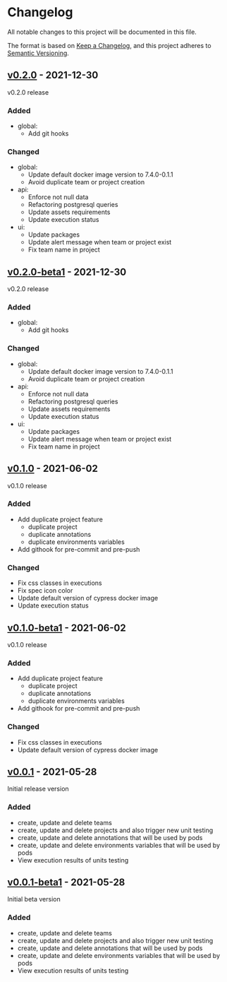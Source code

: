 # Changelog
All notable changes to this project will be documented in this file.

The format is based on [Keep a Changelog](https://keepachangelog.com/en/1.0.0/),
and this project adheres to [Semantic Versioning](https://semver.org/spec/v2.0.0.html).

## [v0.2.0](https://github.com/Lord-Y/cypress-parallel/releases/tag/v0.2.0) - 2021-12-30

v0.2.0 release

### Added
- global:
  - Add git hooks

### Changed
- global:
  - Update default docker image version to 7.4.0-0.1.1
  - Avoid duplicate team or project creation
- api:
  - Enforce not null data
  - Refactoring postgresql queries
  - Update assets requirements
  - Update execution status
- ui:
  - Update packages
  - Update alert message when team or project exist
  - Fix team name in project

## [v0.2.0-beta1](https://github.com/Lord-Y/cypress-parallel/releases/tag/v0.2.0-beta1) - 2021-12-30

v0.2.0 release

### Added
- global:
  - Add git hooks

### Changed
- global:
  - Update default docker image version to 7.4.0-0.1.1
  - Avoid duplicate team or project creation
- api:
  - Enforce not null data
  - Refactoring postgresql queries
  - Update assets requirements
  - Update execution status
- ui:
  - Update packages
  - Update alert message when team or project exist
  - Fix team name in project

## [v0.1.0](https://github.com/Lord-Y/cypress-parallel/releases/tag/v0.1.0) - 2021-06-02

v0.1.0 release

### Added
- Add duplicate project feature
  - duplicate project
  - duplicate annotations
  - duplicate environments variables
- Add githook for pre-commit and pre-push

### Changed
- Fix css classes in executions
- Fix spec icon color
- Update default version of cypress docker image
- Update execution status

## [v0.1.0-beta1](https://github.com/Lord-Y/cypress-parallel/releases/tag/v0.1.0-beta1) - 2021-06-02

v0.1.0 release

### Added
- Add duplicate project feature
  - duplicate project
  - duplicate annotations
  - duplicate environments variables
- Add githook for pre-commit and pre-push

### Changed
- Fix css classes in executions
- Update default version of cypress docker image

## [v0.0.1](https://github.com/Lord-Y/cypress-parallel/releases/tag/v0.0.1) - 2021-05-28

Initial release version

### Added
- create, update and delete teams
- create, update and delete projects and also trigger new unit testing
- create, update and delete annotations that will be used by pods
- create, update and delete environments variables that will be used by pods
- View execution results of units testing

## [v0.0.1-beta1](https://github.com/Lord-Y/cypress-parallel/releases/tag/v0.0.1-beta1) - 2021-05-28

Initial beta version

### Added
- create, update and delete teams
- create, update and delete projects and also trigger new unit testing
- create, update and delete annotations that will be used by pods
- create, update and delete environments variables that will be used by pods
- View execution results of units testing
